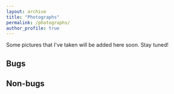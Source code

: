 ```yaml
---
layout: archive
title: "Photographs"
permalink: /photographs/
author_profile: true
---
```


Some pictures that I've taken will be added here soon. Stay tuned!

## Bugs



## Non-bugs